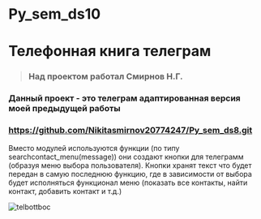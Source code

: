 # Py_sem_ds10

# Телефонная книга телеграм
>### Над проектом работал Смирнов Н.Г.
### Данный проект - это телеграм адаптированная версия моей предыдущей работы 
### https://github.com/Nikitasmirnov20774247/Py_sem_ds8.git

Вместо модулей используются функции (по типу searchcontact_menu(message)) они создают кнопки для телеграмм (образуя меню выбора пользователя). Кнопки хранят текст что будет передан в самую последнюю функцию, где в зависимости от выбора будет исполняться функционал меню (показать все контакты, найти контакт, добавить контакт и т.д.)

![telbottboc](https://user-images.githubusercontent.com/109271678/208043373-0be33e55-a2d3-4242-92c5-75d294ba2b64.png)
